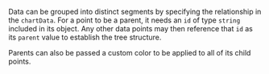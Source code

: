 Data can be grouped into distinct segments by specifying the relationship in the `chartData`. For a point to be a parent, it needs an `id` of type `string` included in its object. Any other data points may then reference that `id` as its `parent` value to establish the tree structure.

Parents can also be passed a custom color to be applied to all of its child points.

